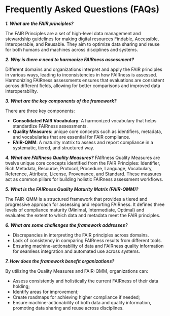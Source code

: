 Frequently Asked Questions (FAQs)
=================================

***1. What are the FAIR principles?***

The FAIR Principles are a set of high-level data management and stewardship guidelines for making digital resources Findable, Accessible, Interoperable, and Reusable. They aim to optimize data sharing and reuse for both humans and machines across disciplines and systems.

***2. Why is there a need to harmonize FAIRness assessment?***

Different domains and organizations interpret and apply the FAIR principles in various ways, leading to inconsistencies in how FAIRness is assessed. Harmonizing FAIRness assessments ensures that evaluations are consistent across different fields, allowing for better comparisons and improved data interoperability.

***3. What are the key components of the framework?***

There are three key components:
* **Consolidated FAIR Vocabulary**: A harmonized vocabulary that helps standardize FAIRness assessments.
* **Quality Measures**: unique core concepts such as identifiers, metadata, and vocabularies that are essential for FAIR compliance.
* **FAIR-QMM**: A maturity matrix to assess and report compliance in a systematic, tiered, and structured way.

***4. What are FAIRness Quality Measures?***
FAIRness Quality Measures are twelve unique core concepts identified from the FAIR Principles: Identifier, Rich Metadata, Resource, Protocol, Procedure, Language, Vocabulary, Reference, Attribute, License, Provenance, and Standard. These measures act as common pillars for building holistic FAIRness assessment workflows.

***5. What is the FAIRness Quality Maturity Matrix (FAIR-QMM)?***

The FAIR-QMM is a structured framework that provides a tiered and progressive approach for assessing and reporting FAIRness. It defines three levels of compliance maturity (Minimal, Intermediate, Optimal) and evaluates the extent to which data and metadata meet the FAIR principles.

***6. What are some challenges the framework addresses?***

* Discrepancies in interpreting the FAIR principles across domains.
* Lack of consistency in comparing FAIRness results from different tools.
* Ensuring machine-actionability of data and FAIRness quality information for seamless integration and automated use across systems.

***7. How does the framework benefit organizations?***

By utilizing the Quality Measures and FAIR-QMM, organizations can:
* Assess consistently and holistically the current FAIRness of their data holding;
* Identify areas for improvement;
* Create roadmaps for achieving higher compliance if needed;
* Ensure machine-actionability of both data and quality information, promoting data sharing and reuse across disciplines.




